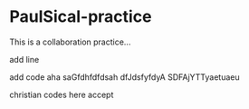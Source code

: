 # PaulSical-practice
This is a collaboration practice...

add line

add code
aha
saGfdhfdfdsah
dfJdsfyfdyA
SDFAjYTTyaetuaeu

christian codes here
accept